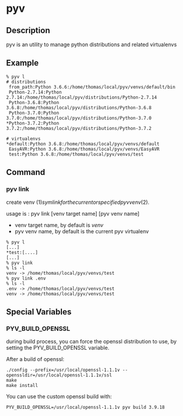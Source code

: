# pyv

## Description

pyv is an utility to manage python distributions and related virtualenvs

## Example

```
% pyv l
# distributions
 from_path:Python 3.6.6:/home/thomas/local/pyv/venvs/default/bin
 Python-2.7.14:Python 2.7.14:/home/thomas/local/pyv/distributions/Python-2.7.14
 Python-3.6.8:Python 3.6.8:/home/thomas/local/pyv/distributions/Python-3.6.8
 Python-3.7.0:Python 3.7.0:/home/thomas/local/pyv/distributions/Python-3.7.0
*Python-3.7.2:Python 3.7.2:/home/thomas/local/pyv/distributions/Python-3.7.2

# virtualenvs
*default:Python 3.6.8:/home/thomas/local/pyv/venvs/default
 EasyAVR:Python 3.6.8:/home/thomas/local/pyv/venvs/EasyAVR
 test:Python 3.6.8:/home/thomas/local/pyv/venvs/test
```

## Command

### pyv link

create venv ($1) symlink for the current or specified pyv venv ($2).

usage is :  pyv link [venv target name] [pyv venv name]
- venv target name, by default is *venv*
- pyv venv name, by default is the current pyv virtualenv

``` shell
% pyv l
[...]
*test:[....]
[...]
% pyv link
% ls -l
venv -> /home/thomas/local/pyv/venvs/test
% pyv link .env
% ls -l
.env -> /home/thomas/local/pyv/venvs/test
venv -> /home/thomas/local/pyv/venvs/test
```

## Special Variables

### PYV_BUILD_OPENSSL

during build process, you can force the openssl distribution to use,
by setting the PYV_BUILD_OPENSSL variable.

After a build of openssl:

``` shell
./config --prefix=/usr/local/openssl-1.1.1v --openssldir=/usr/local/openssl-1.1.1v/ssl
make
make install
```

You can use the custom openssl build with:

``` shell
PYV_BUILD_OPENSSL=/usr/local/openssl-1.1.1v pyv build 3.9.18
```

